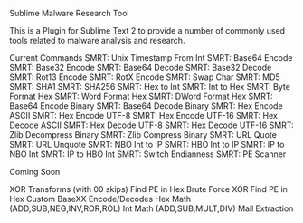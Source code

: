 Sublime Malware Research Tool

This is a Plugin for Sublime Text 2 to provide a number of commonly used tools related to malware analysis and research.

Current Commands
SMRT: Unix Timestamp From Int
SMRT: Base64 Encode
SMRT: Base32 Encode
SMRT: Base64 Decode
SMRT: Base32 Decode
SMRT: Rot13 Encode
SMRT: RotX Encode
SMRT: Swap Char
SMRT: MD5
SMRT: SHA1
SMRT: SHA256
SMRT: Hex to Int
SMRT: Int to Hex
SMRT: Byte Format Hex
SMRT: Word Format Hex
SMRT: DWord Format Hex
SMRT: Base64 Encode Binary
SMRT: Base64 Decode Binary
SMRT: Hex Encode ASCII
SMRT: Hex Encode UTF-8
SMRT: Hex Encode UTF-16
SMRT: Hex Decode ASCII
SMRT: Hex Decode UTF-8
SMRT: Hex Decode UTF-16
SMRT: Zlib Decompress Binary
SMRT: Zlib Compress Binary
SMRT: URL Quote
SMRT: URL Unquote
SMRT: NBO Int to IP
SMRT: HBO Int to IP
SMRT: IP to NBO Int
SMRT: IP to HBO Int
SMRT: Switch Endianness
SMRT: PE Scanner

Coming Soon


XOR Transforms (with 00 skips)
Find PE in Hex
Brute Force XOR Find PE in Hex
Custom BaseXX Encode/Decodes
Hex Math (ADD,SUB,NEG,INV,ROR,ROL)
Int Math (ADD,SUB,MULT,DIV)
Mail Extraction